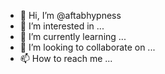 - 👋 Hi, I’m @aftabhypness
- 👀 I’m interested in ...
- 🌱 I’m currently learning ...
- 💞️ I’m looking to collaborate on ...
- 📫 How to reach me ...

<!---
aftabhypness/aftabhypness is a ✨ special ✨ repository because its `README.md` (this file) appears on your GitHub profile.
You can click the Preview link to take a look at your changes.
--->
